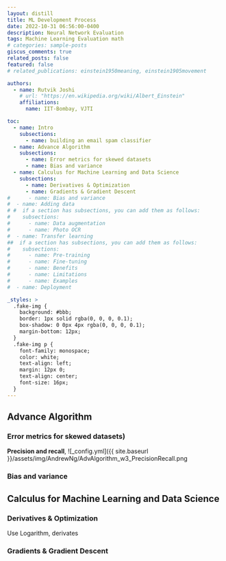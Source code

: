 ```yaml
---
layout: distill
title: ML Development Process
date: 2022-10-31 06:56:00-0400
description: Neural Network Evaluation
tags: Machine Learning Evaluation math
# categories: sample-posts
giscus_comments: true
related_posts: false
featured: false
# related_publications: einstein1950meaning, einstein1905movement

authors:
  - name: Rutvik Joshi
    # url: "https://en.wikipedia.org/wiki/Albert_Einstein"
    affiliations:
      name: IIT-Bombay, VJTI

toc:
  - name: Intro
    subsections:
      - name: building an email spam classifier
  - name: Advance Algorithm
    subsections:
      - name: Error metrics for skewed datasets
      - name: Bias and variance
  - name: Calculus for Machine Learning and Data Science
    subsections:
      - name: Derivatives & Optimization
      - name: Gradients & Gradient Descent
#      - name: Bias and variance
#  - name: Adding data
# #  if a section has subsections, you can add them as follows:
#    subsections:
#      - name: Data augmentation
#      - name: Photo OCR 
#  - name: Transfer learning
##  if a section has subsections, you can add them as follows:
#    subsections:
#      - name: Pre-training
#      - name: Fine-tuning
#      - name: Benefits
#      - name: Limitations
#      - name: Examples
#  - name: Deployment

_styles: >
  .fake-img {
    background: #bbb;
    border: 1px solid rgba(0, 0, 0, 0.1);
    box-shadow: 0 0px 4px rgba(0, 0, 0, 0.1);
    margin-bottom: 12px;
  }
  .fake-img p {
    font-family: monospace;
    color: white;
    text-align: left;
    margin: 12px 0;
    text-align: center;
    font-size: 16px;
  }
---
```

## Advance Algorithm

### Error metrics for skewed datasets) 
**Precision and recall**,
![_config.yml]({{ site.baseurl }}/assets/img/AndrewNg/AdvAlgorithm_w3_PrecisionRecall.png

### Bias and variance

## Calculus for Machine Learning and Data Science
### Derivatives & Optimization
Use Logarithm, derivates

### Gradients & Gradient Descent

